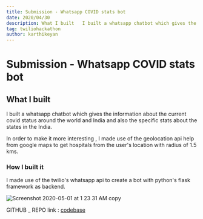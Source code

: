 ```yaml
---
title: Submission - Whatsapp COVID stats bot
date: 2020/04/30
description: What I built   I built a whatsapp chatbot which gives the information about the current covi...
tag: twiliohackathon
author: karthikeyan
---
```

# Submission - Whatsapp COVID stats bot

[Comment]: # (All of this is placeholder text. Use this format or any other format of your choosing to best describe your project.)

[Reminder]: # (Make sure you've submitted the Twilio CodeExchange agreement: https://ahoy.twilio.com/code-exchange-community)

[Important]: # (By making a submission, you agree to the competition's terms: https://www.twilio.com/legal/twilio-dev-hackathon-terms)


## What I built

I built a whatsapp chatbot which gives the information about the current covid status around the world and India and also the specific stats about the states in the India. 

In order to make it more interesting , I made use of the geolocation api help from google maps to get hospitals from the user's location with radius of 1.5 kms.


### How I built it 

I made use of the twilio's whatsapp api to create a bot with python's flask framework as backend.

![Screenshot 2020-05-01 at 1 23 31 AM copy](https://user-images.githubusercontent.com/23126394/80753282-a167da00-8b4a-11ea-96ab-68bec6c3011d.png)

GITHUB _ REPO link : [codebase]( https://github.com/skarthikeyan96/whatsapp-covid-stats/ )

